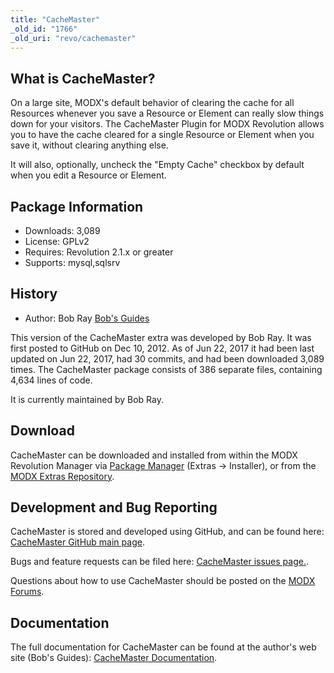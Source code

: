 ```yaml
---
title: "CacheMaster"
_old_id: "1766"
_old_uri: "revo/cachemaster"
---
```


## What is CacheMaster?

On a large site, MODX's default behavior of clearing the cache for all Resources whenever you save a Resource or Element can really slow things down for your visitors. The CacheMaster Plugin for MODX Revolution allows you to have the cache cleared for a single Resource or Element when you save it, without clearing anything else.

It will also, optionally, uncheck the "Empty Cache" checkbox by default when you edit a Resource or Element.

## Package Information

- Downloads: 3,089
- License: GPLv2
- Requires: Revolution 2.1.x or greater
- Supports: mysql,sqlsrv

## History

- Author: Bob Ray [Bob's Guides](https://bobsguides.com)

 This version of the CacheMaster extra was developed by Bob Ray. It was first posted to GitHub on Dec 10, 2012. As of Jun 22, 2017 it had been last updated on Jun 22, 2017, had 30 commits, and had been downloaded 3,089 times. The CacheMaster package consists of 386 separate files, containing 4,634 lines of code.

It is currently maintained by Bob Ray.

## Download

CacheMaster can be downloaded and installed from within the MODX Revolution Manager via [Package Manager](developing-in-modx/advanced-development/package-management "Package Manager") (Extras -> Installer), or from the [MODX Extras Repository](https://modx.com/extras/package/cachemaster).

## Development and Bug Reporting

CacheMaster is stored and developed using GitHub, and can be found here: [CacheMaster GitHub main page](https://github.com/BobRay/CacheMaster).

Bugs and feature requests can be filed here: [CacheMaster issues page.](https://github.com/BobRay/CacheMaster/issues).

Questions about how to use CacheMaster should be posted on the [MODX Forums](https://forums.modx.com).

## Documentation

The full documentation for CacheMaster can be found at the author's web site (Bob's Guides): [CacheMaster Documentation](https://bobsguides.com/cachemaster-tutorial.html).